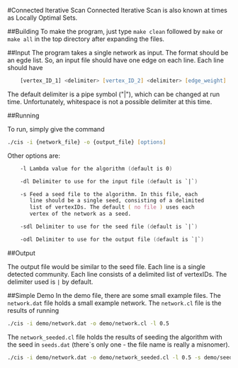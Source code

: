 #Connected Iterative Scan 
Connected Iterative Scan is also known at times as Locally Optimal Sets.

##Building
To make the program, just type `make clean` followed by `make` or  `make all` in the top directory after expanding the files.

##Input
The program takes a single network as input. The format should be an egde list. 
So, an input file should have one edge on each line. Each line should have 
   
```zsh    
    [vertex_ID_1] <delimiter> [vertex_ID_2] <delimiter> [edge_weight]
```

The default delimiter is a pipe symbol ("|"), which can be changed at run time. 
Unfortunately, whitespace is not a possible delimiter at this time. 

##Running

To run, simply give the command 

```zsh
./cis -i {network_file} -o {output_file} [options]
```         

Other options are:

```zsh   
	-l Lambda value for the algorithm (default is 0)

	-dl Delimiter to use for the input file (default is `|`)

	-s Feed a seed file to the algorithm. In this file, each
	   line should be a single seed, consisting of a delimited
	   list of vertexIDs. The default ( no file ) uses each
	   vertex of the network as a seed.

	-sdl Delimiter to use for the seed file (default is `|`)

	-odl Delimiter to use for the output file (default is `|`)
``` 
	
##Output

The output file would be similar to the seed file. Each line is a single detected community. 
Each line consists of a delimited list of vertexIDs. The delimiter used is `|` by default.

##Simple Demo
In the demo file, there are some small example files. The `network.dat` file holds a small example network. 
The `network.cl` file is the results of running
  
```zsh   
./cis -i demo/network.dat -o demo/network.cl -l 0.5
```

The `network_seeded.cl` file holds the results of seeding the algorithm with the seed in `seeds.dat` 
(there`s only one - the  file name is really a misnomer).

```zsh
./cis -i demo/network.dat -o demo/network_seeded.cl -l 0.5 -s demo/seeds.dat
```
